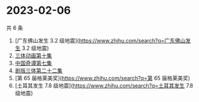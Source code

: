 # 2023-02-06

共 6 条

<!-- BEGIN -->
<!-- 最后更新时间 Mon Feb 06 2023 12:11:44 GMT+0800 (China Standard Time) -->

1. [广东佛山发生 3.2 级地震](https://www.zhihu.com/search?q=广东佛山发生 3.2
   级地震)
1. [三体动画第十集](https://www.zhihu.com/search?q=三体动画第十集)
1. [中国奇谭第七集](https://www.zhihu.com/search?q=中国奇谭第七集)
1. [剧版三体第二十二集](https://www.zhihu.com/search?q=剧版三体第二十二集)
1. [第 65 届格莱美奖](https://www.zhihu.com/search?q=第 65 届格莱美奖)
1. [土耳其发生 7.8 级地震](https://www.zhihu.com/search?q=土耳其发生 7.8 级地震)

<!-- END -->
